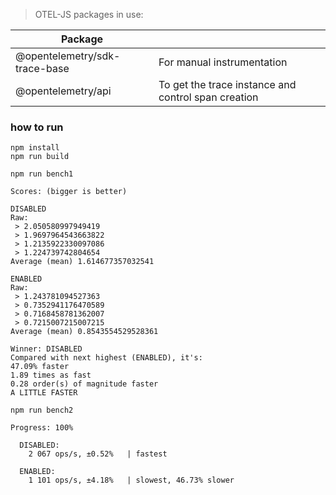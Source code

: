 > OTEL-JS packages in use:

| Package |  |
| ----------- | ----------- |
| @opentelemetry/sdk-trace-base | For manual instrumentation  |
| @opentelemetry/api | To get the trace instance and control span creation |

### how to run

```
npm install
npm run build
```

```
npm run bench1
```

```console
Scores: (bigger is better)

DISABLED
Raw:
 > 2.050580997949419
 > 1.9697964543663822
 > 1.2135922330097086
 > 1.224739742804654
Average (mean) 1.614677357032541

ENABLED
Raw:
 > 1.243781094527363
 > 0.7352941176470589
 > 0.7168458781362007
 > 0.7215007215007215
Average (mean) 0.8543554529528361

Winner: DISABLED
Compared with next highest (ENABLED), it's:
47.09% faster
1.89 times as fast
0.28 order(s) of magnitude faster
A LITTLE FASTER
```

```
npm run bench2
```

```console
Progress: 100%

  DISABLED:
    2 067 ops/s, ±0.52%   | fastest

  ENABLED:
    1 101 ops/s, ±4.18%   | slowest, 46.73% slower
```
